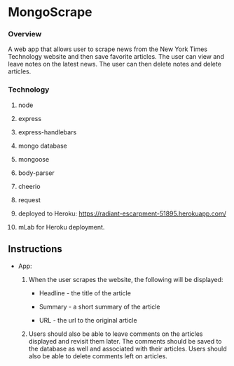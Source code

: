 # MongoScrape

### Overview

A web app that allows user to scrape news from the New York Times Technology website and then save favorite articles. The user can view and leave notes on the latest news. The user can then delete notes and delete articles.

### Technology

1. node

2. express

3. express-handlebars

4. mongo database

5. mongoose

6. body-parser

7. cheerio

8. request

9. deployed to Heroku: https://radiant-escarpment-51895.herokuapp.com/

10. mLab for Heroku deployment.

## Instructions

* App:

  1. When the user scrapes the website, the following will be displayed:

     * Headline - the title of the article

     * Summary - a short summary of the article

     * URL - the url to the original article

  2. Users should also be able to leave comments on the articles displayed and revisit them later. The comments should be saved to the database as well and associated with their articles. Users should also be able to delete comments left on articles. 
